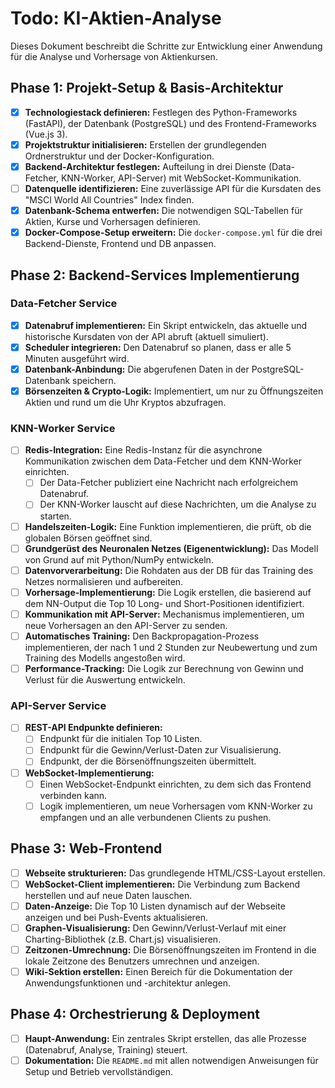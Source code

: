 # Todo: KI-Aktien-Analyse

Dieses Dokument beschreibt die Schritte zur Entwicklung einer Anwendung für die Analyse und Vorhersage von Aktienkursen.

## Phase 1: Projekt-Setup & Basis-Architektur
- [x] **Technologiestack definieren:** Festlegen des Python-Frameworks (FastAPI), der Datenbank (PostgreSQL) und des Frontend-Frameworks (Vue.js 3).
- [x] **Projektstruktur initialisieren:** Erstellen der grundlegenden Ordnerstruktur und der Docker-Konfiguration.
- [x] **Backend-Architektur festlegen:** Aufteilung in drei Dienste (Data-Fetcher, KNN-Worker, API-Server) mit WebSocket-Kommunikation.
- [ ] **Datenquelle identifizieren:** Eine zuverlässige API für die Kursdaten des "MSCI World All Countries" Index finden.
- [x] **Datenbank-Schema entwerfen:** Die notwendigen SQL-Tabellen für Aktien, Kurse und Vorhersagen definieren.
- [x] **Docker-Compose-Setup erweitern:** Die `docker-compose.yml` für die drei Backend-Dienste, Frontend und DB anpassen.

## Phase 2: Backend-Services Implementierung

### Data-Fetcher Service
- [x] **Datenabruf implementieren:** Ein Skript entwickeln, das aktuelle und historische Kursdaten von der API abruft (aktuell simuliert).
- [x] **Scheduler integrieren:** Den Datenabruf so planen, dass er alle 5 Minuten ausgeführt wird.
- [x] **Datenbank-Anbindung:** Die abgerufenen Daten in der PostgreSQL-Datenbank speichern.
- [x] **Börsenzeiten & Crypto-Logik:** Implementiert, um nur zu Öffnungszeiten Aktien und rund um die Uhr Kryptos abzufragen.

### KNN-Worker Service
- [ ] **Redis-Integration:** Eine Redis-Instanz für die asynchrone Kommunikation zwischen dem Data-Fetcher und dem KNN-Worker einrichten.
    - [ ] Der Data-Fetcher publiziert eine Nachricht nach erfolgreichem Datenabruf.
    - [ ] Der KNN-Worker lauscht auf diese Nachrichten, um die Analyse zu starten.
- [ ] **Handelszeiten-Logik:** Eine Funktion implementieren, die prüft, ob die globalen Börsen geöffnet sind.
- [ ] **Grundgerüst des Neuronalen Netzes (Eigenentwicklung):** Das Modell von Grund auf mit Python/NumPy entwickeln.
- [ ] **Datenvorverarbeitung:** Die Rohdaten aus der DB für das Training des Netzes normalisieren und aufbereiten.
- [ ] **Vorhersage-Implementierung:** Die Logik erstellen, die basierend auf dem NN-Output die Top 10 Long- und Short-Positionen identifiziert.
- [ ] **Kommunikation mit API-Server:** Mechanismus implementieren, um neue Vorhersagen an den API-Server zu senden.
- [ ] **Automatisches Training:** Den Backpropagation-Prozess implementieren, der nach 1 und 2 Stunden zur Neubewertung und zum Training des Modells angestoßen wird.
- [ ] **Performance-Tracking:** Die Logik zur Berechnung von Gewinn und Verlust für die Auswertung entwickeln.

### API-Server Service
- [ ] **REST-API Endpunkte definieren:**
    - [ ] Endpunkt für die initialen Top 10 Listen.
    - [ ] Endpunkt für die Gewinn/Verlust-Daten zur Visualisierung.
    - [ ] Endpunkt, der die Börsenöffnungszeiten übermittelt.
- [ ] **WebSocket-Implementierung:**
    - [ ] Einen WebSocket-Endpunkt einrichten, zu dem sich das Frontend verbinden kann.
    - [ ] Logik implementieren, um neue Vorhersagen vom KNN-Worker zu empfangen und an alle verbundenen Clients zu pushen.

## Phase 3: Web-Frontend
- [ ] **Webseite strukturieren:** Das grundlegende HTML/CSS-Layout erstellen.
- [ ] **WebSocket-Client implementieren:** Die Verbindung zum Backend herstellen und auf neue Daten lauschen.
- [ ] **Daten-Anzeige:** Die Top 10 Listen dynamisch auf der Webseite anzeigen und bei Push-Events aktualisieren.
- [ ] **Graphen-Visualisierung:** Den Gewinn/Verlust-Verlauf mit einer Charting-Bibliothek (z.B. Chart.js) visualisieren.
- [ ] **Zeitzonen-Umrechnung:** Die Börsenöffnungszeiten im Frontend in die lokale Zeitzone des Benutzers umrechnen und anzeigen.
- [ ] **Wiki-Sektion erstellen:** Einen Bereich für die Dokumentation der Anwendungsfunktionen und -architektur anlegen.

## Phase 4: Orchestrierung & Deployment
- [ ] **Haupt-Anwendung:** Ein zentrales Skript erstellen, das alle Prozesse (Datenabruf, Analyse, Training) steuert.
- [ ] **Dokumentation:** Die `README.md` mit allen notwendigen Anweisungen für Setup und Betrieb vervollständigen.

